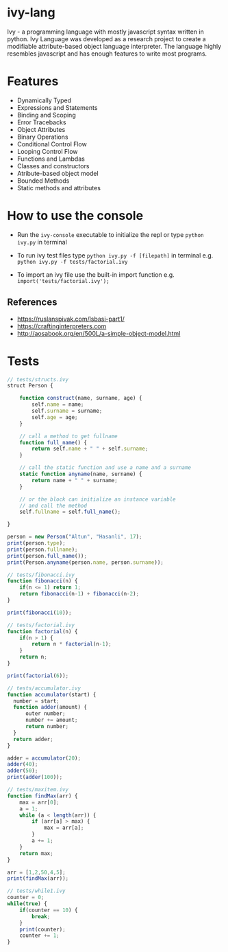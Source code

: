 # ivy-lang
Ivy - a programming language with mostly javascript syntax written in python. Ivy Language was developed as a research project to create a modifiable attribute-based object language interpreter. The language highly resembles javascript and has enough features to write most programs.

# Features
* Dynamically Typed
* Expressions and Statements
* Binding and Scoping
* Error Tracebacks
* Object Attributes
* Binary Operations
* Conditional Control Flow
* Looping Control Flow
* Functions and Lambdas
* Classes and constructors
* Atribute-based object model
* Bounded Methods
* Static methods and attributes

# How to use the console
* Run the `ivy-console` executable to initialize the repl or type `python ivy.py` in terminal

* To run ivy test files type `python ivy.py -f [filepath]` in terminal
e.g. `python ivy.py -f tests/factorial.ivy`
* To import an ivy file use the built-in import function e.g. `import('tests/factorial.ivy');`

## References
* https://ruslanspivak.com/lsbasi-part1/
* https://craftinginterpreters.com
* http://aosabook.org/en/500L/a-simple-object-model.html

# Tests
```js
// tests/structs.ivy
struct Person {

    function construct(name, surname, age) {
        self.name = name;
        self.surname = surname;
        self.age = age;
    }

    // call a method to get fullname
    function full_name() {
        return self.name + " " + self.surname;
    }

    // call the static function and use a name and a surname
    static function anyname(name, surname) {
        return name + " " + surname;
    }

    // or the block can initialize an instance variable
    // and call the method
    self.fullname = self.full_name();

}

person = new Person("Altun", "Hasanli", 17);
print(person.type);
print(person.fullname);
print(person.full_name());
print(Person.anyname(person.name, person.surname));
```
```js
// tests/fibonacci.ivy
function fibonacci(n) {
    if(n <= 1) return 1;
    return fibonacci(n-1) + fibonacci(n-2);
}

print(fibonacci(10));
```
```js
// tests/factorial.ivy
function factorial(n) {
    if(n > 1) {
        return n * factorial(n-1);
    }
    return n;
}

print(factorial(6));
```
```js
// tests/accumulator.ivy
function accumulator(start) {
  number = start;
  function adder(amount) {
      outer number;
      number += amount;
      return number;
  }
  return adder;
}

adder = accumulator(20);
adder(40);
adder(50);
print(adder(100));
```
```js
// tests/maxitem.ivy
function findMax(arr) {
    max = arr[0];
    a = 1;
    while (a < length(arr)) {
        if (arr[a] > max) {
            max = arr[a];
        }
        a += 1;
    }
    return max;
}

arr = [1,2,50,4,5];
print(findMax(arr));
```
```js
// tests/while1.ivy
counter = 0;
while(true) {
    if(counter == 10) {
        break;
    }
    print(counter);
    counter += 1;
}
```
